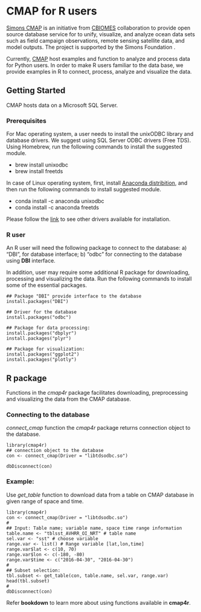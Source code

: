 # CMAP for R users

[Simons CMAP](https://cmap.readthedocs.io/en/latest/index.html) is an initiative from [CBIOMES](https://cbiomes.org/) collaboration to provide open source database service for to unify, visualize, and analyze ocean data sets such as field campaign observations, remote sensing satellite data, and model outputs. The project is supported by the Simons Foundation .

Currently, [CMAP](https://cmap.readthedocs.io/en/latest/index.html) host examples and function to analyze and process data for Python users. In order to make R users familiar to the data base, we provide examples in R to connect, process, analyze and visualize the data.


## Getting Started

CMAP hosts data on a Microsoft SQL Server. 

### Prerequisites

For  Mac operating system, a user needs to install the unixODBC library and database drivers. We suggest using SQL Server ODBC drivers (Free TDS). Using Homebrew, run the following commands to install the suggested module.


-   brew install unixodbc
-   brew install freetds

In case of Linux operating system, first, install [Anaconda
distribition](https://www.anaconda.com/distribution/#linux), and then
run the following commands to install suggested module.

-   conda install -c anaconda unixodbc
-   conda install -c anaconda freetds

Please follow the [link](https://db.rstudio.com/best-practices/drivers/)
to see other drivers available for installation.


### R user
An R user will need the following package to connect to the database: a) “DBI”, for database interface; b) “odbc” for connecting to the database using **DBI** interface.

In addition, user may require some additional R package for downloading, processing and visualizing the data. Run the following commands to install some of the essential packages.


```
## Package "DBI" provide interface to the database
install.packages("DBI")

## Driver for the database
install.packages("odbc")

## Package for data processing:
install.packages("dbplyr")  
install.packages("plyr")

## Package for visualization:
install.packages("ggplot2")
install.packages("plotly")

```
## R package

Functions in the *cmap4r* package facilitates downloading, preprocessing and visualizing the data from the CMAP database. 

### Connecting to the database

*connect_cmap* function the *cmap4r* package returns connection object to the database. 

```
library(cmap4r)
## connection object to the database
con <- connect_cmap(Driver = "libtdsodbc.so")

dbDisconnect(con)
```


### Example:

Use *get_table* function to download data from a table on CMAP database in given range of space and time.

```
library(cmap4r)
con <- connect_cmap(Driver = "libtdsodbc.so")
#
## Input: Table name; variable name, space time range information
table.name <- "tblsst_AVHRR_OI_NRT" # table name
sel.var <- "sst" # choose variable
range.var <- list() # Range variable [lat,lon,time]
range.var$lat <- c(10, 70)
range.var$lon <- c(-180, -80)
range.var$time <- c("2016-04-30", "2016-04-30")
#
## Subset selection:
tbl.subset <- get_table(con, table.name, sel.var, range.var)
head(tbl.subset)
#
dbDisconnect(con)
```
Refer **bookdown** to learn more about using functions available in **cmap4r**.
